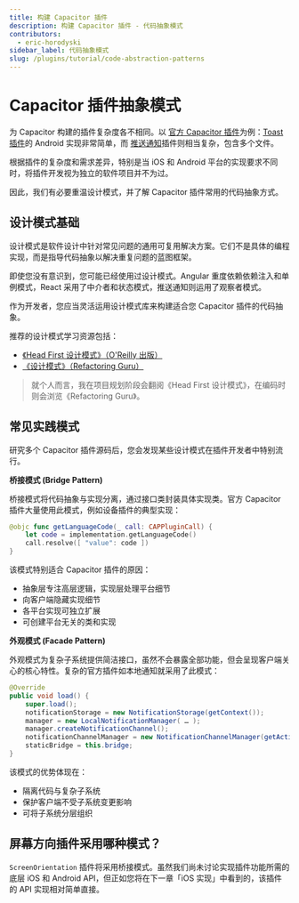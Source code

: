 ```yaml
---
title: 构建 Capacitor 插件
description: 构建 Capacitor 插件 - 代码抽象模式
contributors:
  - eric-horodyski
sidebar_label: 代码抽象模式
slug: /plugins/tutorial/code-abstraction-patterns
---
```


# Capacitor 插件抽象模式

为 Capacitor 构建的插件复杂度各不相同。以 <a href="https://capacitorjs.com/docs/v3/plugins" target="_blank">官方 Capacitor 插件</a>为例：<a href="https://github.com/ionic-team/capacitor-plugins/blob/main/toast/android/src/main/java/com/capacitorjs/plugins/toast/Toast.java" target="_blank">Toast 插件</a>的 Android 实现非常简单，而 <a href="https://github.com/ionic-team/capacitor-plugins/tree/main/push-notifications/android/src/main/java/com/capacitorjs/plugins/pushnotifications" target="_blank">推送通知</a>插件则相当复杂，包含多个文件。

根据插件的复杂度和需求差异，特别是当 iOS 和 Android 平台的实现要求不同时，将插件开发视为独立的软件项目并不为过。

因此，我们有必要重温设计模式，并了解 Capacitor 插件常用的代码抽象方式。

## 设计模式基础

设计模式是软件设计中针对常见问题的通用可复用解决方案。它们不是具体的编程实现，而是指导代码抽象以解决重复问题的蓝图框架。

即使您没有意识到，您可能已经使用过设计模式。Angular 重度依赖依赖注入和单例模式，React 采用了中介者和状态模式，推送通知则运用了观察者模式。

作为开发者，您应当灵活运用设计模式库来构建适合您 Capacitor 插件的代码抽象。

推荐的设计模式学习资源包括：

- <a href="https://www.oreilly.com/library/view/head-first-design/0596007124/" target="_blank">《Head First 设计模式》（O'Reilly 出版）</a>
- <a href="https://refactoring.guru/design-patterns" target="_blank">《设计模式》（Refactoring Guru）</a>

> 就个人而言，我在项目规划阶段会翻阅《Head First 设计模式》，在编码时则会浏览《Refactoring Guru》。

## 常见实践模式

研究多个 Capacitor 插件源码后，您会发现某些设计模式在插件开发者中特别流行。

**桥接模式 (Bridge Pattern)**

桥接模式将代码抽象与实现分离，通过接口类封装具体实现类。官方 Capacitor 插件大量使用此模式，例如设备插件的典型实现：

```swift
@objc func getLanguageCode(_ call: CAPPluginCall) {
    let code = implementation.getLanguageCode()
    call.resolve([ "value": code ])
}
```

该模式特别适合 Capacitor 插件的原因：

- 抽象层专注高层逻辑，实现层处理平台细节
- 向客户端隐藏实现细节
- 各平台实现可独立扩展
- 可创建平台无关的类和实现

**外观模式 (Facade Pattern)**

外观模式为复杂子系统提供简洁接口，虽然不会暴露全部功能，但会呈现客户端关心的核心特性。复杂的官方插件如本地通知就采用了此模式：

```java
@Override
public void load() {
    super.load();
    notificationStorage = new NotificationStorage(getContext());
    manager = new LocalNotificationManager( … );
    manager.createNotificationChannel();
    notificationChannelManager = new NotificationChannelManager(getActivity());
    staticBridge = this.bridge;
}
```

该模式的优势体现在：

- 隔离代码与复杂子系统
- 保护客户端不受子系统变更影响
- 可将子系统分层组织

## 屏幕方向插件采用哪种模式？

`ScreenOrientation` 插件将采用桥接模式。虽然我们尚未讨论实现插件功能所需的底层 iOS 和 Android API，但正如您将在下一章「iOS 实现」中看到的，该插件的 API 实现相对简单直接。